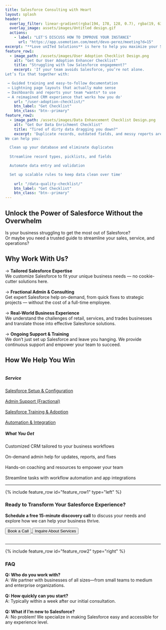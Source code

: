 ```yaml
---
title: Salesforce Consulting with Heart
layout: splash
header:
  overlay_filter: linear-gradient(rgba(194, 178, 128, 0.7), rgba(19, 63, 105, 0.7))
  overlay_image: assets/images/Untitled design.gif
  actions:
    - label: "LET'S DISCUSS HOW TO IMPROVE YOUR INSTANCE"
      url: "https://app.usemotion.com/meet/devo-perez/meeting?d=15"
excerpt: "**Love unITed Solutions** is here to help you maximize your Salesforce investment—so you can focus on what really matters: growing your business."
feature_row1:
  - image_path: /assets/images/User Adoption Checklist Design.png
    alt: "Get Our User Adoption Enhancer Checklist"
    title: "Struggling with low Salesforce engagement?"
    excerpt: 'If your team avoids Salesforce, you’re not alone.  
Let’s fix that together with:

 → Guided training and easy-to-follow documentation
 → Lightning page layouts that actually make sense
 → Dashboards and reports your team *wants* to use
 → A reimagined CRM experience that works how you do'
    url: "/user-adoption-checklist/"
    btn_label: "Get Checklist"
    btn_class: "btn--primary"
feature_row2:
  - image_path: /assets/images/Data Enhancement Checklist Design.png
    alt: "Get Our Data Enrichment Checklist"
    title: "Tired of dirty data dragging you down?"
    excerpt: 'Duplicate records, outdated fields, and messy reports aren’t just annoying—they cost time and money.  
We can help you:

  Clean up your database and eliminate duplicates
  
  Streamline record types, picklists, and fields

  Automate data entry and validation

  Set up scalable rules to keep data clean over time'
  
    url: "/data-quality-checklist/"
    btn_label: "Get Checklist"
    btn_class: "btn--primary"
---
```


## Unlock the Power of Salesforce Without the Overwhelm

Is your business struggling to get the most out of Salesforce?  
Or maybe you need a trusted guide to streamline your sales, service, and operations?  


<h2>Why Work With Us?</h2>
<p>→ <strong>Tailored Salesforce Expertise</strong><br>  
We customize Salesforce to fit your unique business needs — no cookie-cutter solutions here.  
<br>
    <br>
      → <strong>Fractional Admin & Consulting</strong><br> 
  Get expert Salesforce help on-demand, from quick fixes to strategic projects — without the cost of a full-time employee.
    <br>
    <br>
      → <strong>Real-World Business Experience</strong><br>
  We understand the challenges of retail, services, and trades businesses and translate those into effective Salesforce solutions.
    <br>
    <br>
      → <strong>Ongoing Support & Training</strong><br>  
  We don’t just set up Salesforce and leave you hanging. We provide continuous support and empower your team to succeed.

  <h2>How We Help You Win</h2>
  <div class="row">
  <div class="column">
    <h5>Service</h5>
    <a href="https://www.loveunited.solutions/our-services/#:~:text=%F0%9F%9A%80%20Quick%2DStart%20Salesforce%20Setup">Salesforce Setup & Configuration</a><br><br>
    <a href="https://www.loveunited.solutions/our-services/#:~:text=%F0%9F%94%84%20Admin%20Support%20%26%20Enhancements">Admin Support (Fractional)</a><br><br>
    <a href="https://app.usemotion.com/meet/devo-perez/meeting">Salesforce Training & Adoption</a><br><br>
    <a href="https://app.usemotion.com/meet/devo-perez/meeting">Automation & Integration</a>
  </div>
  <div class="column">
    <h5>What You Get</h5>
    Customized CRM tailored to your business workflows<br><br>
    On-demand admin help for updates, reports, and fixes<br><br>
    Hands-on coaching and resources to empower your team<br><br>
    Streamline tasks with workflow automation and app integrations
  </div>
</div>
<hr>
{% include feature_row id="feature_row1" type="left" %}

<h3 class="centered"> Ready to Transform Your Salesforce Experience?</h3>

<p class="centered"> <strong>Schedule a free 15-minute discovery call</strong> to discuss your needs and explore how we can help your business thrive.</p>

<div class="button-container">
  <a href="https://app.usemotion.com/meet/devo-perez/meeting?d=15" target="_blank" rel="noopener noreferrer">
    <button class="btn--primary">Book a Call</button>
  </a>
  <a href="#" onclick="openForm(); return false;">
    <button class="btn--primary">Inquire About Services</button>
  </a>
</div>
<br>
<hr>
{% include feature_row id="feature_row2" type="right" %}

<h3 class="centered"> FAQ </h3>

<p class="centered"><strong>Q: Who do you work with?</strong><br> 
A: We partner with businesses of all sizes—from small teams to medium and enterprise organizations.<br>
<br>
<strong>Q: How quickly can you start?</strong><br>
A: Typically within a week after our initial consultation.<br>
<br>
<strong>Q: What if I’m new to Salesforce?</strong><br>
A: No problem! We specialize in making Salesforce easy and accessible for any experience level.
</p>

<script>
  function openForm() {
    document.getElementById('contact-modal').style.display = 'flex';
  }

  function closeForm() {
    document.getElementById('contact-modal').style.display = 'none';
  }
  
  // Auto-open form if URL has #contact
  window.addEventListener('DOMContentLoaded', () => {
    if (window.location.hash === '#contact') {
      openForm();
    }
  });
</script>


<meta name="description" content="love united Solutions, LLC offers personalized Salesforce consulting services to help companies maximize their CRM investment through user adoption, analytics, and tailored solutions.">

<meta property="og:title" content="Salesforce Consulting with Heart | love united Solutions, LLC">
<meta property="og:description" content="Personalized Salesforce consulting to maximize your CRM investment.">
<meta property="og:type" content="website">
<meta property="og:url" content="https://www.loveunited.solutions/">
<meta property="og:image" content="https://www.loveunited.solutions/assets/images/Large-Logo.png">

<meta name="twitter:card" content="summary_large_image">
<meta name="twitter:title" content="Salesforce Consulting with Heart">
<meta name="twitter:description" content="Personalized Salesforce consulting to maximize your CRM investment.">
<meta name="twitter:image" content="https://www.loveunited.solutions/assets/images/Large-Logo.png">
